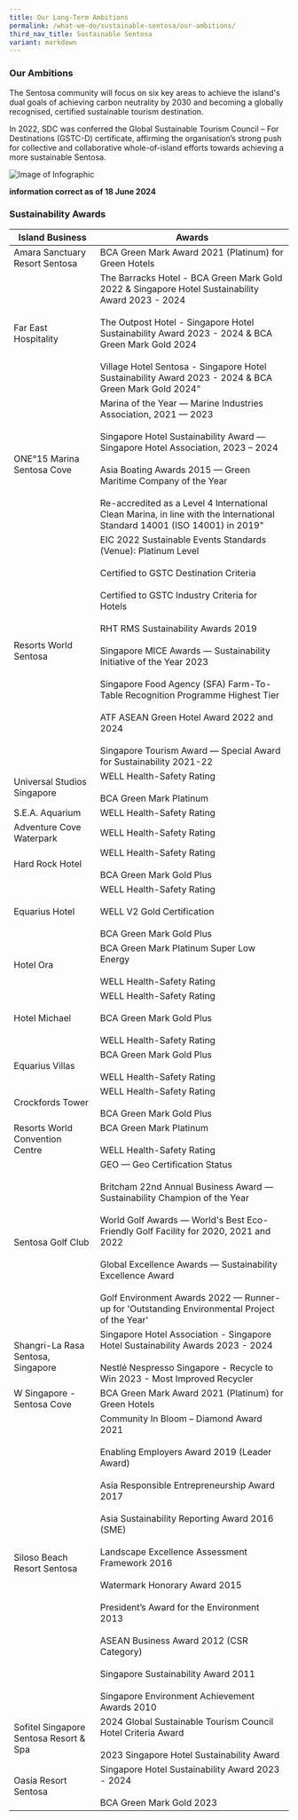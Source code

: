 ```yaml
---
title: Our Long-Term Ambitions
permalink: /what-we-do/sustainable-sentosa/our-ambitions/
third_nav_title: Sustainable Sentosa
variant: markdown
---
```

### **Our Ambitions**
The Sentosa community will focus on six key areas to achieve the island's dual goals of achieving carbon neutrality by 2030 and becoming a globally recognised, certified sustainable tourism destination.

In 2022, SDC was conferred the Global Sustainable Tourism Council – For Destinations (GSTC-D) certificate, affirming the organisation’s strong push for collective and collaborative whole-of-island efforts towards achieving a more sustainable Sentosa.

<img src="/images/what-we-do/sustainable-sentosa/infographic.jpg" alt="Image of Infographic">

**information correct as of  18 June 2024**

### **Sustainability Awards**


| Island Business | Awards
| -------- | -------- |
| Amara Sanctuary Resort Sentosa | BCA Green Mark Award 2021 (Platinum) for Green Hotels |  
| Far East Hospitality | The Barracks Hotel - BCA Green Mark Gold 2022 &amp; Singapore Hotel Sustainability Award 2023 - 2024 <br><br> The Outpost Hotel - Singapore Hotel Sustainability Award 2023 - 2024 &amp; BCA Green Mark Gold 2024 <br><br> Village Hotel Sentosa - Singapore Hotel Sustainability Award 2023 - 2024 &amp; BCA Green Mark Gold 2024" |  
| ONE°15 Marina Sentosa Cove | Marina of the Year — Marine Industries Association, 2021 — 2023 <br><br> Singapore Hotel Sustainability Award — Singapore Hotel Association, 2023 – 2024 <br><br> Asia Boating Awards 2015 — Green Maritime Company of the Year <br><br> Re-accredited as a Level 4 International Clean Marina, in line with the International Standard 14001 (ISO 14001) in 2019" |  
| Resorts World Sentosa | EIC 2022 Sustainable Events Standards (Venue): Platinum Level <br><br> Certified to GSTC Destination Criteria <br><br> Certified to GSTC Industry Criteria for Hotels <br><br> RHT RMS Sustainability Awards 2019 <br><br> Singapore MICE Awards — Sustainability Initiative of the Year 2023 <br><br> Singapore Food Agency (SFA) Farm-To-Table Recognition Programme Highest Tier <br><br> ATF ASEAN Green Hotel Award 2022 and 2024 <br><br> Singapore Tourism Award — Special Award for Sustainability 2021-22 |  
| Universal Studios Singapore | WELL Health-Safety Rating <br><br> BCA Green Mark Platinum |  
| S.E.A. Aquarium | WELL Health-Safety Rating |  
| Adventure Cove Waterpark | WELL Health-Safety Rating |  
| Hard Rock Hotel | WELL Health-Safety Rating <br><br> BCA Green Mark Gold Plus |  
| Equarius Hotel | WELL Health-Safety Rating <br><br> WELL V2 Gold Certification <br><br> BCA Green Mark Gold Plus |  
| Hotel Ora | BCA Green Mark Platinum Super Low Energy <br><br> WELL Health-Safety Rating |  
| Hotel Michael | WELL Health-Safety Rating <br><br> BCA Green Mark Gold Plus <br><br> WELL Health-Safety Rating |  
| Equarius Villas | BCA Green Mark Gold Plus <br><br> WELL Health-Safety Rating |  
| Crockfords Tower | WELL Health-Safety Rating <br><br> BCA Green Mark Gold Plus |  
| Resorts World Convention Centre | BCA Green Mark Platinum <br><br> WELL Health-Safety Rating |  
| Sentosa Golf Club | GEO — Geo Certification Status <br><br> Britcham 22nd Annual Business Award — Sustainability Champion of the Year <br><br> World Golf Awards — World's Best Eco-Friendly Golf Facility for 2020, 2021 and 2022 <br><br> Global Excellence Awards — Sustainability Excellence Award <br><br> Golf Environment Awards 2022 — Runner-up for 'Outstanding Environmental Project of the Year' |  
| Shangri-La Rasa Sentosa, Singapore | Singapore Hotel Association - Singapore Hotel Sustainability Awards 2023 - 2024 <br><br> Nestlé Nespresso Singapore - Recycle to Win 2023 - Most Improved Recycler |  
| W Singapore - Sentosa Cove | BCA Green Mark Award 2021 (Platinum) for Green Hotels |  
| Siloso Beach Resort Sentosa | Community In Bloom – Diamond Award 2021  <br><br>Enabling Employers Award 2019 (Leader Award)<br><br> Asia Responsible Entrepreneurship Award 2017 <br><br> Asia Sustainability Reporting Award 2016 (SME) <br><br>Landscape Excellence Assessment Framework 2016 <br><br>Watermark Honorary Award 2015 <br><br>President’s Award for the Environment 2013 <br><br>ASEAN Business Award 2012 (CSR Category) <br><br>Singapore Sustainability Award 2011 <br><br> Singapore Environment Achievement Awards 2010  |  
| Sofitel Singapore Sentosa Resort &amp; Spa | 2024 Global Sustainable Tourism Council Hotel Criteria Award <br><br> 2023 Singapore Hotel Sustainability Award |  
| Oasia Resort Sentosa | Singapore Hotel Sustainability Award 2023 - 2024 <br><br> BCA Green Mark Gold 2023 |